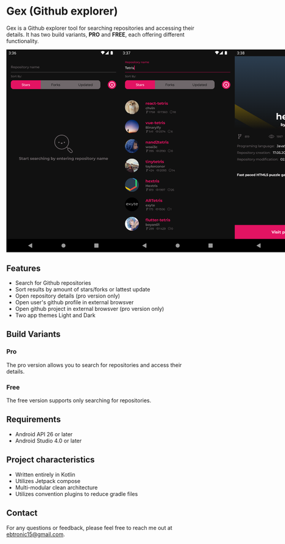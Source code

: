 # Gex (Github explorer)

Gex is a Github explorer tool for searching repositories and accessing their details. It has two build variants, **PRO** and **FREE**, each offering different functionality.

<div style="display: flex;">
<img src="https://raw.githubusercontent.com/Blondhino/gex/master/scr_1.png?token=GHSAT0AAAAAAB3W3XRKBET4BMLMMHEW5AIKY66N5NA" width="300">
<img src="https://raw.githubusercontent.com/Blondhino/gex/master/scr2.png?token=GHSAT0AAAAAAB3W3XRKR3RBVUYF3D32R5MOY66ODNQ" width="300">
<img src="https://raw.githubusercontent.com/Blondhino/gex/master/scr_3.png?token=GHSAT0AAAAAAB3W3XRK4EI2LXVSTJVXNTL6Y66OD6A" width="300">
</div>

## Features
- Search for Github repositories
- Sort results by amount of stars/forks or lattest update
- Open repository details (pro version only)
- Open user's github profile in external browsver
- Open github project in external browsver (pro version only)
- Two app themes Light and Dark

## Build Variants
### Pro
The pro version allows you to search for repositories and access their details.

### Free
The free version supports only searching for repositories.

## Requirements
- Android API 26 or later
- Android Studio 4.0 or later

## Project characteristics
- Written entirely in Kotlin
- Utilizes Jetpack compose
- Multi-modular clean architecture
- Utilizes convention plugins to reduce gradle files


## Contact
For any questions or feedback, please feel free to reach me out at [ebtronic15@gmail.com](mailto:ebtronic15@gmail.com).
